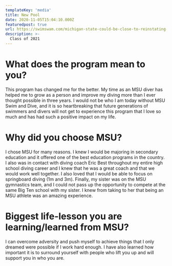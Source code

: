 ```yaml
---
templateKey: 'media'
title: New Pool
date: 2020-11-05T15:04:10.000Z
featuredpost: true
url: https://swimswam.com/michigan-state-could-be-close-to-reinstating-swimming-and-diving-programs/
description: >-
  Class of 2021
---
```


# What does the program mean to you?
This program has changed me for the better. My time as an MSU diver has helped me to grow as a person and improve my diving more than I ever thought possible in three years. I would not be who I am today without MSU Swim and Dive, and it is so heartbreaking that future generations of swimmers and divers will not get to experience this program that I love so much and has had such a positive impact on my life.


# Why did you choose MSU?
I chose MSU for many reasons. I knew I would be majoring in secondary education and it offered one of the best education programs in the country. I also was in contact with diving coach Eric Best throughout my entire high school diving career and I knew that he was a great coach and that we would work well together. I also loved that I would be able to focus on springboard diving (1m and 3m). Finally, my sister was on the MSU gymnastics team, and I could not pass up the opportunity to compete at the same Big Ten school with my sister. I knew from taking to her that being an MSU athlete was an amazing experience.

# Biggest life-lesson you are learning/learned from MSU?

I can overcome adversity and push myself to achieve things that I only dreamed were possible if I work hard enough. I have also learned how important it is to surround yourself with people who lift you up and will support you in who you are.